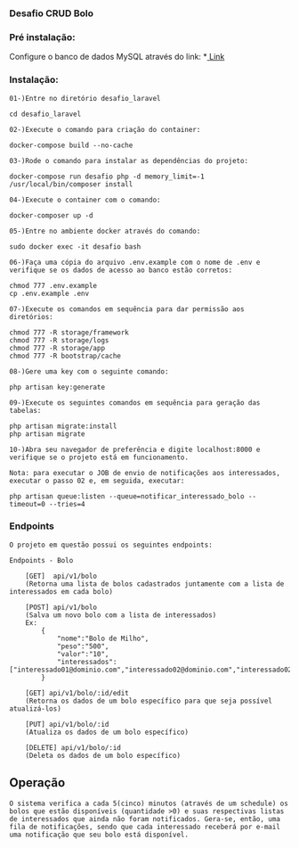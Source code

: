 ### Desafio CRUD Bolo

### Pré instalação:

Configure o banco de dados MySQL através do link: 
*[ Link ](https://github.com/raimoreirarodrigues/mysql)

### Instalação:

    01-)Entre no diretório desafio_laravel
    
    cd desafio_laravel
    
    02-)Execute o comando para criação do container:
    
    docker-compose build --no-cache
    
    03-)Rode o comando para instalar as dependências do projeto:
    
    docker-compose run desafio php -d memory_limit=-1 /usr/local/bin/composer install

    04-)Execute o container com o comando:

    docker-composer up -d
    
    05-)Entre no ambiente docker através do comando:
    
    sudo docker exec -it desafio bash
    
    06-)Faça uma cópia do arquivo .env.example com o nome de .env e verifique se os dados de acesso ao banco estão corretos:
    
    chmod 777 .env.example
    cp .env.example .env
    
    07-)Execute os comandos em sequência para dar permissão aos diretórios:
    
    chmod 777 -R storage/framework
    chmod 777 -R storage/logs
    chmod 777 -R storage/app
    chmod 777 -R bootstrap/cache
    
    08-)Gere uma key com o seguinte comando:
    
    php artisan key:generate

    09-)Execute os seguintes comandos em sequência para geração das tabelas:
    
    php artisan migrate:install
    php artisan migrate

    10-)Abra seu navegador de preferência e digite localhost:8000 e verifique se o projeto está em funcionamento.

    Nota: para executar o JOB de envio de notificações aos interessados, executar o passo 02 e, em seguida, executar:

    php artisan queue:listen --queue=notificar_interessado_bolo --timeout=0 --tries=4

### Endpoints

    O projeto em questão possui os seguintes endpoints:

    Endpoints - Bolo

        [GET]  api/v1/bolo
        (Retorna uma lista de bolos cadastrados juntamente com a lista de interessados em cada bolo)

        [POST] api/v1/bolo
        (Salva um novo bolo com a lista de interessados)
        Ex: 
            {
                "nome":"Bolo de Milho",
                "peso":"500",
                "valor":"10",
                "interessados":["interessado01@dominio.com","interessado02@dominio.com","interessado02@dominio.com"]
            }

        [GET] api/v1/bolo/:id/edit
        (Retorna os dados de um bolo específico para que seja possível atualizá-los)

        [PUT] api/v1/bolo/:id
        (Atualiza os dados de um bolo específico)

        [DELETE] api/v1/bolo/:id
        (Deleta os dados de um bolo específico)

## Operação

    O sistema verifica a cada 5(cinco) minutos (através de um schedule) os bolos que estão disponíveis (quantidade >0) e suas respectivas listas de interessados que ainda não foram notificados. Gera-se, então, uma fila de notificações, sendo que cada interessado receberá por e-mail uma notificação que seu bolo está disponível.